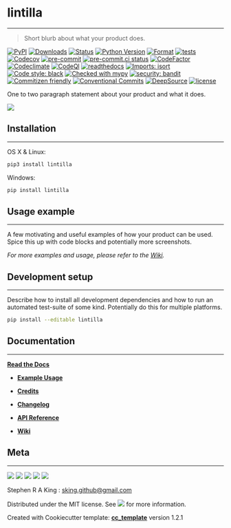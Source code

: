 # lintilla

---

> Short blurb about what your product does.

[![PyPI][pypi-image]][pypi-url]
[![Downloads][downloads-image]][downloads-url]
[![Status][status-image]][pypi-url]
[![Python Version][python-version-image]][pypi-url]
[![Format][format-image]][pypi-url]
[![tests][tests-image]][tests-url]
[![Codecov][codecov-image]][codecov-url]
[![pre-commit][pre-commit-image]][pre-commit-url]
[![pre-commit.ci status][pre-commit.ci-image]][pre-commit.ci-url]
[![CodeFactor][codefactor-image]][codefactor-url]
[![Codeclimate][codeclimate-image]][codeclimate-url]
[![CodeQl][codeql-image]][codeql-url]
[![readthedocs][readthedocs-image]][readthedocs-url]
[![Imports: isort][isort-image]][isort-url]
[![Code style: black][black-image]][black-url]
[![Checked with mypy][mypy-image]][mypy-url]
[![security: bandit][bandit-image]][bandit-url]
[![Commitizen friendly][commitizen-image]][commitizen-url]
[![Conventional Commits][conventional-commits-image]][conventional-commits-url]
[![DeepSource][deepsource-image]][deepsource-url]
[![license][license-image]][license-url]

One to two paragraph statement about your product and what it does.

![](assets/header.png)

## Installation

---

OS X & Linux:

```sh
pip3 install lintilla
```

Windows:

```sh
pip install lintilla
```

## Usage example

---

A few motivating and useful examples of how your product can be used. Spice this up with code blocks and potentially more screenshots.

_For more examples and usage, please refer to the [Wiki][wiki]._

## Development setup

---

Describe how to install all development dependencies and how to run an automated test-suite of some kind. Potentially do this for multiple platforms.

```sh
pip install --editable lintilla
```

## Documentation

---

[**Read the Docs**](https://lintilla.readthedocs.io/en/latest/?)

-   [**Example Usage**](https://pynball.readthedocs.io/en/latest/example.html)
-   [**Credits**](https://lintilla.readthedocs.io/en/latest/example.html)
-   [**Changelog**](https://lintilla.readthedocs.io/en/latest/changelog.html)
-   [**API Reference**](https://lintilla.readthedocs.io/en/latest/autoapi/index.html)

-   [**Wiki**][wiki]

## Meta

---

[![](assets/linkedin.png)](https://www.linkedin.com/in/sr-king)
[![](assets/github.png)](https://github.com/Stephen-RA-King)
[![](assets/pypi.png)](https://pypi.org/project/lintilla)
[![](assets/www.png)](https://www.justpython.tech)
[![](assets/email.png)](mailto:stephen.ra.king@gmail.com)

Stephen R A King : sking.github@gmail.com

Distributed under the MIT license. See [![][license-image]][license-url] for more information.

Created with Cookiecutter template: [**cc_template**][cc_template-url] version 1.2.1

<!-- Markdown link & img dfn's -->

[bandit-image]: https://img.shields.io/badge/security-bandit-yellow.svg
[bandit-url]: https://github.com/PyCQA/bandit
[black-image]: https://img.shields.io/badge/code%20style-black-000000.svg
[black-url]: https://github.com/psf/black
[cc_template-url]: https://github.com/Stephen-RA-King/cc_template
[codeclimate-image]: https://api.codeclimate.com/v1/badges/7fc352185512a1dab75d/maintainability
[codeclimate-url]: https://codeclimate.com/github/Stephen-RA-King/lintilla/maintainability
[codecov-image]: https://codecov.io/gh/Stephen-RA-King/lintilla/branch/main/graph/badge.svg
[codecov-url]: https://app.codecov.io/gh/Stephen-RA-King/lintilla
[codefactor-image]: https://www.codefactor.io/repository/github/Stephen-RA-King/lintilla/badge
[codefactor-url]: https://www.codefactor.io/repository/github/Stephen-RA-King/lintilla
[codeql-image]: https://github.com/Stephen-RA-King/lintilla/actions/workflows/codeql-analysis.yml/badge.svg
[codeql-url]: https://github.com/Stephen-RA-King/lintilla/actions/workflows/codeql-analysis.yml
[commitizen-image]: https://img.shields.io/badge/commitizen-friendly-brightgreen.svg
[commitizen-url]: http://commitizen.github.io/cz-cli/
[conventional-commits-image]: https://img.shields.io/badge/Conventional%20Commits-1.0.0-yellow.svg?style=flat-square
[conventional-commits-url]: https://conventionalcommits.org
[deepsource-image]: https://static.deepsource.io/deepsource-badge-light-mini.svg
[deepsource-url]: https://deepsource.io/gh/Stephen-RA-King/lintilla/?ref=repository-badge
[downloads-image]: https://static.pepy.tech/personalized-badge/lintilla?period=total&units=international_system&left_color=black&right_color=orange&left_text=Downloads
[downloads-url]: https://pepy.tech/project/lintilla
[format-image]: https://img.shields.io/pypi/format/lintilla
[isort-image]: https://img.shields.io/badge/%20imports-isort-%231674b1?style=flat&labelColor=ef8336
[isort-url]: https://github.com/pycqa/isort/
[lgtm-alerts-image]: https://img.shields.io/lgtm/alerts/g/Stephen-RA-King/lintilla.svg?logo=lgtm&logoWidth=18
[lgtm-alerts-url]: https://lgtm.com/projects/g/Stephen-RA-King/lintilla/alerts/
[lgtm-quality-image]: https://img.shields.io/lgtm/grade/python/g/Stephen-RA-King/lintilla.svg?logo=lgtm&logoWidth=18
[lgtm-quality-url]: https://lgtm.com/projects/g/Stephen-RA-King/lintilla/context:python
[license-image]: https://img.shields.io/pypi/l/lintilla
[license-url]: https://github.com/Stephen-RA-King/lintilla/blob/main/LICENSE
[mypy-image]: http://www.mypy-lang.org/static/mypy_badge.svg
[mypy-url]: http://mypy-lang.org/
[pre-commit-image]: https://img.shields.io/badge/pre--commit-enabled-brightgreen?logo=pre-commit&logoColor=white
[pre-commit-url]: https://github.com/pre-commit/pre-commit
[pre-commit.ci-image]: https://results.pre-commit.ci/badge/github/Stephen-RA-King/lintilla/main.svg
[pre-commit.ci-url]: https://results.pre-commit.ci/latest/github/Stephen-RA-King/lintilla/main
[pypi-url]: https://pypi.org/project/lintilla/
[pypi-image]: https://img.shields.io/pypi/v/lintilla.svg
[python-version-image]: https://img.shields.io/pypi/pyversions/lintilla
[readthedocs-image]: https://readthedocs.org/projects/lintilla/badge/?version=latest
[readthedocs-url]: https://lintilla.readthedocs.io/en/latest/?badge=latest
[status-image]: https://img.shields.io/pypi/status/lintilla.svg
[tests-image]: https://github.com/Stephen-RA-King/lintilla/actions/workflows/tests.yml/badge.svg
[tests-url]: https://github.com/Stephen-RA-King/lintilla/actions/workflows/tests.yml
[wiki]: https://github.com/Stephen-RA-King/lintilla/wiki
